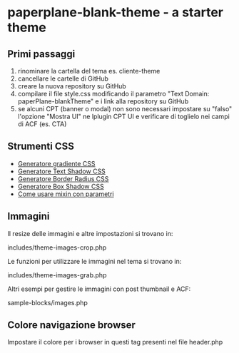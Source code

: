 # paperplane-blank-theme - a starter theme

## Primi passaggi
1. rinominare la cartella del tema es. cliente-theme
2. cancellare le cartelle di GitHub
3. creare la nuova repository su GitHub
4. compilare il file style.css modificando il parametro "Text Domain: paperPlane-blankTheme" e i link alla repository su GitHub
5. se alcuni CPT (banner o modal) non sono necessari impostare su "falso" l'opzione "Mostra UI" ne lplugin CPT UI e verificare di toglielo nei campi di ACF (es. CTA) 

## Strumenti CSS
- [Generatore gradiente CSS](https://cssgradient.io/)
- [Generatore Text Shadow CSS](https://css3gen.com/text-shadow/)
- [Generatore Border Radius CSS](https://css3gen.com/border-radius/)
- [Generatore Box Shadow CSS](https://css3gen.com/box-shadow/)
- [Come usare mixin con parametri](https://marksheet.io/sass-mixins.html)

## Immagini
Il resize delle immagini e altre impostazioni si trovano in:

includes/theme-images-crop.php

Le funzioni per utilizzare le immagini nel tema si trovano in:

includes/theme-images-grab.php

Altri esempi per gestire le immagini con post thumbnail e ACF:

sample-blocks/images.php

## Colore navigazione browser
Impostare il colore per i browser in questi tag presenti nel file header.php
<meta name="theme-color" content="#000000">
<meta name="msapplication-navbutton-color" content="#000000">
<meta name="apple-mobile-web-app-status-bar-style" content="#000000">
